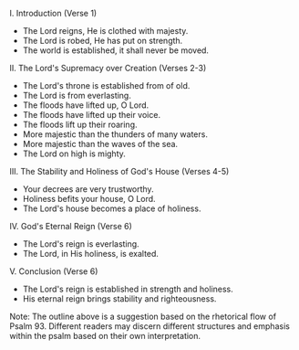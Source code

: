 I. Introduction (Verse 1)
- The Lord reigns, He is clothed with majesty.
- The Lord is robed, He has put on strength.
- The world is established, it shall never be moved.

II. The Lord's Supremacy over Creation (Verses 2-3)
- The Lord's throne is established from of old.
- The Lord is from everlasting.
- The floods have lifted up, O Lord.
- The floods have lifted up their voice.
- The floods lift up their roaring.
- More majestic than the thunders of many waters.
- More majestic than the waves of the sea.
- The Lord on high is mighty.

III. The Stability and Holiness of God's House (Verses 4-5)
- Your decrees are very trustworthy.
- Holiness befits your house, O Lord.
- The Lord's house becomes a place of holiness.

IV. God's Eternal Reign (Verse 6)
- The Lord's reign is everlasting.
- The Lord, in His holiness, is exalted.

V. Conclusion (Verse 6)
- The Lord's reign is established in strength and holiness.
- His eternal reign brings stability and righteousness.

Note: The outline above is a suggestion based on the rhetorical flow of Psalm 93. Different readers may discern different structures and emphasis within the psalm based on their own interpretation.